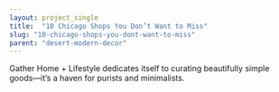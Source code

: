 ```yaml
---
layout: project_single
title:  "10 Chicago Shops You Don’t Want to Miss"
slug: "10-chicago-shops-you-dont-want-to-miss"
parent: "desert-modern-decor"
---
```

Gather Home + Lifestyle dedicates itself to curating beautifully simple goods—it’s a haven for purists and minimalists.
